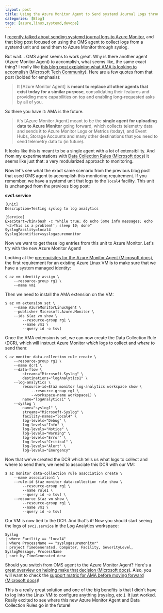 ```yaml
---
layout: post
title: Using the Azure Monitor Agent to Send systemd Journal Logs through Syslog
categories: [Blog]
tags: [azure,linux,systemd,devops]
---
```


I [recently talked about sending systemd journal logs to Azure Monitor](https://trstringer.com/systemd-journal-to-syslog-azure-monitoring/), and that blog post focused on using the OMS agent to collect logs from a systemd unit and send them to Azure Monitor through syslog.

But wait... OMS agent seems to work great. Why is there another agent (Azure Monitor Agent) to accomplish, what seems like, the same exact thing? I really like [this blog post explaining what AMA is looking to accomplish (Microsoft Tech Community)](https://techcommunity.microsoft.com/t5/azure-monitor/a-powerful-agent-for-azure-monitor-and-a-simpler-world-of-data/ba-p/2443285). Here are a few quotes from that post (bolded for emphasis):

> It [Azure Monitor Agent] is **meant to replace all other agents that exist today for a similar purpose**, consolidating their features and providing more capabilities on top and enabling long-requested asks by all of you.

So there you have it: AMA is the future.

> it's [Azure Monitor Agent] meant to be the **single agent for uploading data to Azure Monitor** going forward, which collects telemetry data and sends it to Azure Monitor Logs or Metrics (today), and Event Hubs, Storage Accounts and many other destinations that you need to send telemetry data to (in future).

It looks like this is meant to be a single agent with a lot of extensibility. And from my experimentations with [Data Collection Rules (Microsoft docs)](https://docs.microsoft.com/en-us/azure/azure-monitor/agents/data-collection-rule-overview) it seems like just that: a very modularized approach to monitoring.

Now let's see what the exact same scenario from the previous blog post that used OMS agent to accomplish this monitoring requirement. If you remember, we have a systemd unit that logs to the `local4` facility. This unit is unchanged from the previous blog post:

**svc1.service**

```
[Unit]
Description=Testing syslog to log analytics

[Service]
ExecStart=/bin/bash -c "while true; do echo Some info messages; echo '<3>This is a problem!'; sleep 10; done"
SyslogFacility=local4
SyslogIdentifier=syslogazuremonitor
```

Now we want to get these log entries from this unit to Azure Monitor. Let's try with the new Azure Monitor Agent!

Looking at the [prerequisites for the Azure Monitor Agent (Microsoft docs)](https://docs.microsoft.com/en-us/azure/azure-monitor/agents/azure-monitor-agent-install?tabs=ARMAgentPowerShell%2CPowerShellWindows%2CPowerShellWindowsArc%2CCLIWindows%2CCLIWindowsArc#prerequisites), the first requirement for an existing Azure Linux VM is to make sure that we have a system managed identity:

```
$ az vm identity assign \
    --resource-group rg1 \
    --name vm1
```

Then we need to install the AMA extension on the VM:

```
$ az vm extension set \
    --name AzureMonitorLinuxAgent \
    --publisher Microsoft.Azure.Monitor \
    --ids $(az vm show \
        --resource-group rg1 \
        --name vm1 \
        --query id -o tsv)
```

Once the AMA extension is set, we can now create the Data Collection Rule (DCR), which will instruct Azure Monitor *which* logs to collect and *where* to send them:

```
$ az monitor data-collection rule create \
    --resource-group rg1 \
    --name dcr1 \
    --data-flow \
        streams="Microsoft-Syslog" \
        destinations="logAnalytics1" \
    --log-analytics \
        resource-id=$(az monitor log-analytics workspace show \
            --resource-group rg1 \
            --workspace-name workspace1) \
        name="logAnalytics1" \
    --syslog \
        name="syslog1" \
        streams="Microsoft-Syslog" \
        facility-names="local4" \
        log-levels="Debug" \
        log-levels="Info" \
        log-levels="Notice" \
        log-levels="Warning" \
        log-levels="Error" \
        log-levels="Critical" \
        log-levels="Alert" \
        log-levels="Emergency"
```

Now that we've created the DCR which tells us what logs to collect and where to send them, we need to associate this DCR with our VM:

```
$ az monitor data-collection rule association create \
    --name association1 \
    --rule-id $(az monitor data-collection rule show \
        --resource-group rg1 \
        --name rule1 \
        --query id -o tsv) \
    --resource $(az vm show \
        --resource-group rg1 \
        --name vm1 \
        --query id -o tsv)
```

Our VM is now tied to the DCR. And that's it! Now you should start seeing the logs of `svc1.service` in the Log Analytics workspace:

```
Syslog
| where Facility == "local4"
| where ProcessName == "syslogazuremonitor"
| project TimeGenerated, Computer, Facility, SeverityLevel, SyslogMessage, ProcessName
| sort by TimeGenerated desc
```

Should you switch from OMS agent to the Azure Monitor Agent? Here's a [great overview on helping make that decision (Microsoft docs)](https://docs.microsoft.com/en-us/azure/azure-monitor/agents/azure-monitor-agent-overview#should-i-switch-to-azure-monitor-agent). Also, you will want to check the [support matrix for AMA before moving forward (Microsoft docs)](https://docs.microsoft.com/en-us/azure/azure-monitor/agents/agents-overview#linux)!

This is a really great solution and one of the big benefits is that I didn't have to log into the Linux VM to configure anything (rsyslog, etc.). It just worked. Really excited to see where this new Azure Monitor Agent and Data Collection Rules go in the future!

